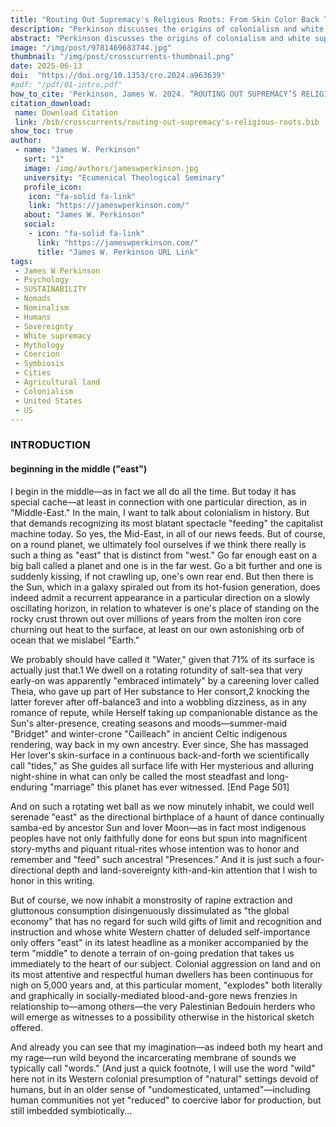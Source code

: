 ```yaml
---
title: "Routing Out Supremacy's Religious Roots: From Skin Color Back Through Bible Code to City-State Coercion"
description: "Perkinson discusses the origins of colonialism and white supremacy, tracing it back to the relationship with the land. He explores the shift from pastoral-nomad lifeways to city-state agriculture, leading to a myth of cultivar sovereignty and Christian supremacy."
abstract: "Perkinson discusses the origins of colonialism and white supremacy, tracing it back to the relationship with the land. He explores the shift from pastoral-nomad lifeways to city-state agriculture, leading to a myth of cultivar sovereignty and Christian supremacy. He argues that white supremacy is rooted in a myth of mastery over the non-human world, with a focus on urban-centered control of land. He highlights the resistance of pastoral nomad traditions against city-state coercion and the importance of a respectful land-based symbiosis. Furthermore, he stresses that the deep historical taproot of white supremacy implies a particular relationship to land centered in cities, supported by farmlands, and ultimately leading to the enslavement of both land and non-humankind."
image: "/img/post/9781469683744.jpg"
thumbnail: "/img/post/crosscurrents-thumbnail.png"
date: 2025-06-13
doi:  "https://doi.org/10.1353/cro.2024.a963639"
#pdf: "/pdf/01-intro.pdf"
how_to_cite: 'Perkinson, James W. 2024. “ROUTING OUT SUPREMACY’S RELIGIOUS ROOTS.” Cross Currents 74 (4): 501–18.'
citation_download: 
 name: Download Citation
 link: /bib/crosscurrents/routing-out-supremacy's-religious-roots.bib
show_toc: true
author: 
 - name: "James W. Perkinson"
   sort: "1"
   image: /img/authors/jameswperkinson.jpg
   university: "Ecumenical Theological Seminary"
   profile_icon: 
    icon: "fa-solid fa-link"
    link: "https://jameswperkinson.com/"
   about: "James W. Perkinson"
   social:
    - icon: "fa-solid fa-link"
      link: "https://jameswperkinson.com/"
      title: "James W. Perkinson URL Link"
tags: 
 - James W Perkinson
 - Psychology
 - SUSTAINABILITY
 - Nomads
 - Nominalism
 - Humans
 - Sovereignty
 - White supremacy
 - Mythology
 - Coercion
 - Symbiosis
 - Cities
 - Agricultural land
 - Colonialism
 - United States
 - US
---
```

### INTRODUCTION

#### beginning in the middle ("east")
I begin in the middle—as in fact we all do all the time. But today it has special cache—at least in connection with one particular direction, as in "Middle-East." In the main, I want to talk about colonialism in history. But that demands recognizing its most blatant spectacle "feeding" the capitalist machine today. So yes, the Mid-East, in all of our news feeds. But of course, on a round planet, we ultimately fool ourselves if we think there really is such a thing as "east" that is distinct from "west." Go far enough east on a big ball called a planet and one is in the far west. Go a bit further and one is suddenly kissing, if not crawling up, one's own rear end. But then there is the Sun, which in a galaxy spiraled out from its hot-fusion generation, does indeed admit a recurrent appearance in a particular direction on a slowly oscillating horizon, in relation to whatever is one's place of standing on the rocky crust thrown out over millions of years from the molten iron core churning out heat to the surface, at least on our own astonishing orb of ocean that we mislabel "Earth."

We probably should have called it "Water," given that 71% of its surface is actually just that.1 We dwell on a rotating rotundity of salt-sea that very early-on was apparently "embraced intimately" by a careening lover called Theia, who gave up part of Her substance to Her consort,2 knocking the latter forever after off-balance3 and into a wobbling dizziness, as in any romance of repute, while Herself taking up companionable distance as the Sun's alter-presence, creating seasons and moods—summer-maid "Bridget" and winter-crone "Cailleach" in ancient Celtic indigenous rendering, way back in my own ancestry. Ever since, She has massaged Her lover's skin-surface in a continuous back-and-forth we scientifically call "tides," as She guides all surface life with Her mysterious and alluring night-shine in what can only be called the most steadfast and long-enduring "marriage" this planet has ever witnessed. [End Page 501]

And on such a rotating wet ball as we now minutely inhabit, we could well serenade "east" as the directional birthplace of a haunt of dance continually samba-ed by ancestor Sun and lover Moon—as in fact most indigenous peoples have not only faithfully done for eons but spun into magnificent story-myths and piquant ritual-rites whose intention was to honor and remember and "feed" such ancestral "Presences." And it is just such a four-directional depth and land-sovereignty kith-and-kin attention that I wish to honor in this writing.

But of course, we now inhabit a monstrosity of rapine extraction and gluttonous consumption disingenuously dissimulated as "the global economy" that has no regard for such wild gifts of limit and recognition and instruction and whose white Western chatter of deluded self-importance only offers "east" in its latest headline as a moniker accompanied by the term "middle" to denote a terrain of on-going predation that takes us immediately to the heart of our subject. Colonial aggression on land and on its most attentive and respectful human dwellers has been continuous for nigh on 5,000 years and, at this particular moment, "explodes" both literally and graphically in socially-mediated blood-and-gore news frenzies in relationship to—among others—the very Palestinian Bedouin herders who will emerge as witnesses to a possibility otherwise in the historical sketch offered.

And already you can see that my imagination—as indeed both my heart and my rage—run wild beyond the incarcerating membrane of sounds we typically call "words." (And just a quick footnote, I will use the word "wild" here not in its Western colonial presumption of "natural" settings devoid of humans, but in an older sense of "undomesticated, untamed"—including human communities not yet "reduced" to coercive labor for production, but still imbedded symbiotically...
